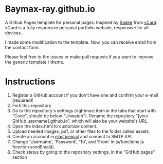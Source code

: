# Baymax-ray.github.io

A Github Pages template for personal pages. Inspired by [Sadee](https://github.com/codewithsadee) from [vCard](https://github.com/codewithsadee/vcard-personal-portfolio). vCard is a fully responsive personal portfolio website, responsive for all devices.

I made some modification to the template. Now, you can receive email from the contact form.

Please feel free to fire issues or make pull requests if you want to improve the generic template / theme.

# Instructions

1. Register a GitHub account if you don't have one and confirm your e-mail (required!)
2. Fork this repository
3. Go to the repository's settings (rightmost item in the tabs that start with "Code", should be below "Unwatch"). Rename the repository "[your GitHub username].github.io", which will also be your website's URL.
4. Open the index.html to customize content. 
5. Upload needed images, pdf, or other files to the folder called assets.
6. Create an account in [elasticemail](https://elasticemail.com/) and connect to SMTP API.
7. Change 'Username', 'Password', 'To', and 'From' in js/functions.js function sendEmail().
8. Check status by going to the repository settings, in the "GitHub pages" section
